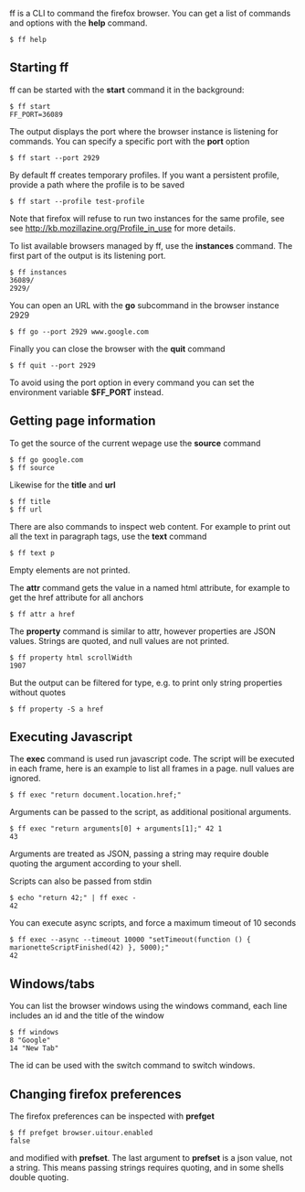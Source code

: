 
ff is a CLI to command the firefox browser. You can get a list of commands
and options with the __help__ command.

	$ ff help

## Starting ff

ff can be started with the __start__ command
it in the background:

	$ ff start
	FF_PORT=36089

The output displays the port where the browser instance is listening for commands.
You can specify a specific port with the __port__ option

	$ ff start --port 2929

By default ff creates temporary profiles. If you want a persistent profile, provide
a path where the profile is to be saved

	$ ff start --profile test-profile

Note that firefox will refuse to run two instances for the same profile,
see see http://kb.mozillazine.org/Profile_in_use for more details.

To list available browsers managed by ff, use the __instances__ command. The
first part of the output is its listening port.

	$ ff instances
	36089/
	2929/

You can open an URL with the __go__ subcommand in the browser instance 2929

	$ ff go --port 2929 www.google.com

Finally you can close the browser with the __quit__ command

	$ ff quit --port 2929

To avoid using the port option in every command you can set the environment variable 
__$FF_PORT__ instead.

##  Getting page information

To get the source of the current wepage use the __source__ command

	$ ff go google.com
	$ ff source

Likewise for the __title__ and __url__

	$ ff title
	$ ff url

There are also commands to inspect web content. For example to print out all the text in paragraph tags, use the __text__ command

	$ ff text p

Empty elements are not printed.

The __attr__ command gets the value in a named html attribute, for example to get the href attribute for all anchors

	$ ff attr a href

The __property__ command is similar to attr, however properties are JSON values. Strings are quoted, and null values are not printed.

	$ ff property html scrollWidth
	1907

But the output can be filtered for type, e.g. to print only string properties without quotes

	$ ff property -S a href

## Executing Javascript

The __exec__ command is used run javascript code. The script will be executed in each frame, here is an example to list all frames in a page. null values are ignored.

	$ ff exec "return document.location.href;"

Arguments can be passed to the script, as additional positional arguments.

	$ ff exec "return arguments[0] + arguments[1];" 42 1
	43

Arguments are treated as JSON, passing a string may require double quoting the argument
according to your shell.

Scripts can also be passed from stdin

	$ echo "return 42;" | ff exec -
	42

You can execute async scripts, and force a maximum timeout of 10 seconds

	$ ff exec --async --timeout 10000 "setTimeout(function () { marionetteScriptFinished(42) }, 5000);"
	42

## Windows/tabs

You can list the browser windows using the windows command, each line includes an id
and the title of the window

	$ ff windows
	8 "Google"
	14 "New Tab"

The id can be used with the switch command to switch windows.

## Changing firefox preferences

The firefox preferences can be inspected with __prefget__

	$ ff prefget browser.uitour.enabled
	false

and modified with __prefset__. The last argument to __prefset__ is a json value, not a string.
This means passing strings requires quoting, and in some shells double quoting.
